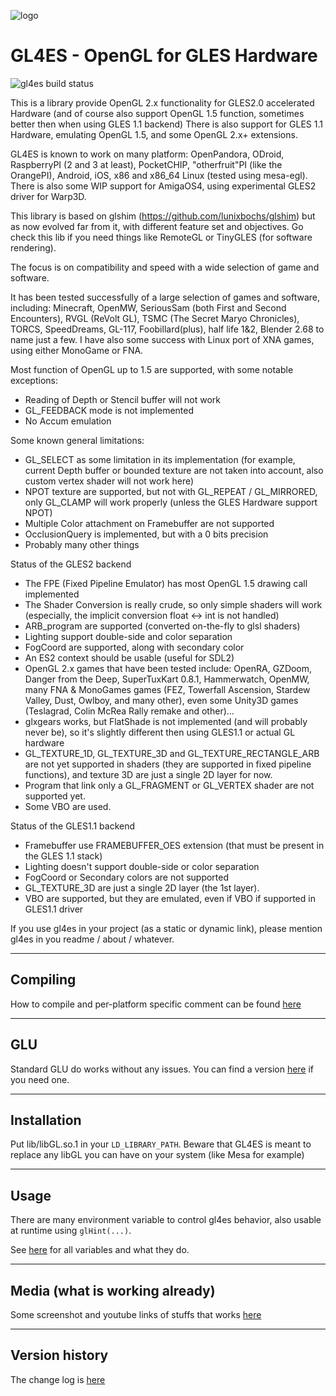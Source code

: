 ![logo](gl4es.png "gl4es logo")

GL4ES - OpenGL for GLES Hardware
====

![gl4es build status](https://api.travis-ci.org/ptitSeb/gl4es.png "gl4es build status")

This is a library provide OpenGL 2.x functionality for GLES2.0 accelerated Hardware (and of course also support OpenGL 1.5 function, sometimes better then when using GLES 1.1 backend)
There is also support for GLES 1.1 Hardware, emulating OpenGL 1.5, and some OpenGL 2.x+ extensions.

GL4ES is known to work on many platform: OpenPandora, ODroid, RaspberryPI (2 and 3 at least), PocketCHIP, "otherfruit"PI (like the OrangePI), Android, iOS, x86 and x86_64 Linux (tested using mesa-egl). There is also some WIP support for AmigaOS4, using experimental GLES2 driver for Warp3D.

This library is based on glshim (https://github.com/lunixbochs/glshim) but as now evolved far from it, with different feature set and objectives. Go check this lib if you need things like RemoteGL or TinyGLES (for software rendering).

The focus is on compatibility and speed with a wide selection of game and software.

It has been tested successfully of a large selection of games and software, including: Minecraft, OpenMW, SeriousSam (both First and Second Encounters), RVGL (ReVolt GL), TSMC (The Secret Maryo Chronicles), TORCS, SpeedDreams, GL-117, Foobillard(plus), half life 1&2, Blender 2.68 to name just a few. I have also some success with Linux port of XNA games, using either MonoGame or FNA.

Most function of OpenGL up to 1.5 are supported, with some notable exceptions:
 * Reading of Depth or Stencil buffer will not work
 * GL_FEEDBACK mode is not implemented
 * No Accum emulation

Some known general limitations:
 * GL_SELECT as some limitation in its implementation (for example, current Depth buffer or bounded texture are not taken into account, also custom vertex shader will not work here)
 * NPOT texture are supported, but not with GL_REPEAT / GL_MIRRORED, only GL_CLAMP will work properly (unless the GLES Hardware support NPOT)
 * Multiple Color attachment on Framebuffer are not supported
 * OcclusionQuery is implemented, but with a 0 bits precision
 * Probably many other things

Status of the GLES2 backend
 * The FPE (Fixed Pipeline Emulator) has most OpenGL 1.5 drawing call implemented
 * The Shader Conversion is really crude, so only simple shaders will work (especially, the implicit conversion float <-> int is not handled)
 * ARB_program are supported (converted on-the-fly to glsl shaders)
 * Lighting support double-side and color separation
 * FogCoord are supported, along with secondary color
 * An ES2 context should be usable (useful for SDL2)
 * OpenGL 2.x games that have been tested include: OpenRA, GZDoom, Danger from the Deep, SuperTuxKart 0.8.1, Hammerwatch, OpenMW, many FNA & MonoGames games (FEZ, Towerfall Ascension, Stardew Valley, Dust, Owlboy, and many other), even some Unity3D games (Teslagrad, Colin McRea Rally remake and other)...
 * glxgears works, but FlatShade is not implemented (and will probably never be), so it's slightly different then using GLES1.1 or actual GL hardware
 * GL_TEXTURE_1D, GL_TEXTURE_3D and GL_TEXTURE_RECTANGLE_ARB are not yet supported in shaders (they are supported in fixed pipeline functions), and texture 3D are just a single 2D layer for now.
 * Program that link only a GL_FRAGMENT or GL_VERTEX shader are not supported yet.
 * Some VBO are used.

Status of the GLES1.1 backend
 * Framebuffer use FRAMEBUFFER_OES extension (that must be present in the GLES 1.1 stack)
 * Lighting doesn't support double-side or color separation
 * FogCoord or Secondary colors are not supported
 * GL_TEXTURE_3D are just a single 2D layer (the 1st layer).
 * VBO are supported, but they are emulated, even if VBO if supported in GLES1.1 driver

If you use gl4es in your project (as a static or dynamic link), please mention gl4es in you readme / about / whatever.

----

Compiling
----
How to compile and per-platform specific comment can be found [here](COMPILE.md)

----

GLU
----

Standard GLU do works without any issues. You can find a version [here](https://github.com/ptitSeb/GLU) if you need one.

----

Installation
----

Put lib/libGL.so.1 in your `LD_LIBRARY_PATH`.
Beware that GL4ES is meant to replace any libGL you can have on your system (like Mesa for example)

----

Usage
----

There are many environment variable to control gl4es behavior, also usable at runtime using `glHint(...)`.

See [here](USAGE.md) for all variables and what they do.

----

Media (what is working already)
----

Some screenshot and youtube links of stuffs that works [here](MEDIA.md)

----

Version history
----

The change log is [here](CHANGELOG.md)

